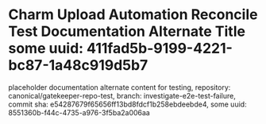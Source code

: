 # Charm Upload Automation Reconcile Test Documentation Alternate Title some uuid: 411fad5b-9199-4221-bc87-1a48c919d5b7
 placeholder documentation alternate content for testing,  repository: canonical/gatekeeper-repo-test,  branch: investigate-e2e-test-failure,  commit sha: e54287679f65656ff13bd8fdcf1b258ebdeebde4,  some uuid: 8551360b-f44c-4735-a976-3f5ba2a006aa